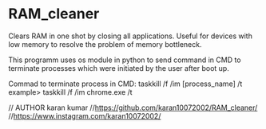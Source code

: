 # RAM_cleaner
Clears RAM in one shot by closing all applications. Useful for devices with low memory to resolve the problem of memory bottleneck.

This programm uses os module in python to send command in CMD to terminate processes which were initiated by the user after boot up.

Commad to terminate process in CMD:
  taskkill /f /im [process_name] /t
  example> taskkill /f /im chrome.exe /t
  
  // AUTHOR karan kumar
  //https://github.com/karan10072002/RAM_cleaner/
  //https://www.instagram.com/karan10072002/
